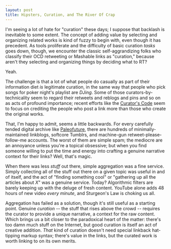 ```yaml
--- 
layout: post
title: Hipsters, Curation, and The River Of Crap
---
```


I'm seeing a lot of hate for "curation" these days; I suppose that backlash is inevitable to some extent. The concept of adding value by selecting and organizing related works is kind of fuzzy to begin with, even though it has precedent. As tools proliferate and the difficulty of basic curation *tasks* goes down, though, we encounter the classic self-aggrandizing folks who classify their OCD retweeting or Mashable links as "curation," because aren't they selecting and organizing things by deciding what to RT?

Yeah.

The challenge is that a lot of what people do casually as part of their information diet *is* legitimate curation, in the same way that people who pick songs for poker night's playlist are *DJing*. Some of those curators-by-technicality seem to regard their retweets and reblogs and pins and so on as acts of profound importance; recent efforts like the [Curator's Code](http://curatorscode.org/) seem to focus on crediting the people who post a link more than those who create the original works.

That, I'm happy to admit, seems a little backwards. For every carefully tended digital archive like [Paleofuture](http://blogs.smithsonianmag.com/paleofuture/), there are hundreds of minimally-maintained linkblogs, softcore Tumblrs, and machine-gun retweet-please-follow-me accounts. The worst of them are simple spam; the mediocre are an annoyance unless you're a topical obsessive; but when you find someone willing to put the time and energy into crafting a genuine narrative context for their links? Well, that's magic.

When there was less *stuff* out there, simple aggregation was a fine service. Simply collecting all of the stuff out there on a given topic was useful in and of itself, and the act of "finding something cool" or "gathering up all the articles about *X*" was a genuine service. Today? Algorithmic filters are barely keeping up with the deluge of fresh content. YouTube alone adds 48 hours of new video *every minute*, and Sturgeon's Law is choking us all.

Aggregation has failed as a solution, though it's still useful as a starting point. Genuine *curation* -- the stuff that rises above the crowd -- requires the curator to provide a unique narrative, a context for the raw content. Which brings us a bit closer to the paradoxical heart of the matter: there's too damn much stuff on the Internet, but good curation is itself an act of creative addition. *That* kind of curation doesn't need special linkback hat-tipping markup syntax; there's value in the links, but the curated work is worth linking to on its own merits.